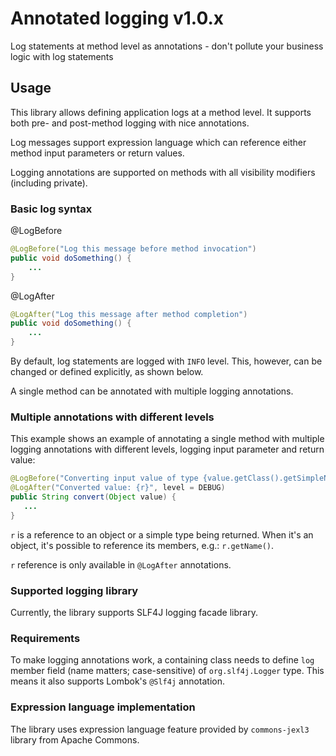 # Annotated logging v1.0.x
Log statements at method level as annotations - don't pollute your business logic with log statements 


## Usage
This library allows defining application logs at a method level.
It supports both pre- and post-method logging with nice annotations.

Log messages support expression language which can reference either method input parameters
or return values.

Logging annotations are supported on methods with all visibility modifiers (including private).

### Basic log syntax

@LogBefore
```java 
@LogBefore("Log this message before method invocation")
public void doSomething() {
    ...
}
```

@LogAfter
```java 
@LogAfter("Log this message after method completion")
public void doSomething() {
    ...
}
```

By default, log statements are logged with `INFO` level.
This, however, can be changed or defined explicitly, as shown below.

A single method can be annotated with multiple logging annotations.

### Multiple annotations with different levels
This example shows an example of annotating a single method with multiple
logging annotations with different levels, logging input parameter and return value:


```java 
@LogBefore("Converting input value of type {value.getClass().getSimpleName()} to String...", level = INFO)
@LogAfter("Converted value: {r}", level = DEBUG)
public String convert(Object value) {
   ...
}
```

`r` is a reference to an object or a simple type being returned.
When it's an object, it's possible to reference its members, e.g.: `r.getName()`.

`r` reference is only available in `@LogAfter` annotations.

### Supported logging library
Currently, the library supports SLF4J logging facade library.

### Requirements
To make logging annotations work, a containing class needs to define 
`log` member field (name matters; case-sensitive) of `org.slf4j.Logger` type.
This means it also supports Lombok's  `@Slf4j` annotation.

### Expression language implementation
The library uses expression language feature provided by
`commons-jexl3` library from Apache Commons.